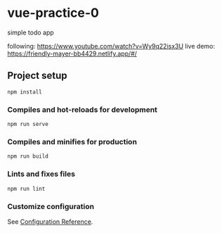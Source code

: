 # vue-practice-0

simple todo app

following: https://www.youtube.com/watch?v=Wy9q22isx3U
live demo: https://friendly-mayer-bb4429.netlify.app/#/

## Project setup

```
npm install
```

### Compiles and hot-reloads for development

```
npm run serve
```

### Compiles and minifies for production

```
npm run build
```

### Lints and fixes files

```
npm run lint
```

### Customize configuration

See [Configuration Reference](https://cli.vuejs.org/config/).
